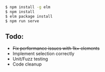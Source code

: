 ```sh
$ npm install -g elm
$ npm install
$ elm package install
$ npm run serve
```


## Todo:
- ~~Fix performance issues with 1k+ elements~~
- Implement selection correctly
- Unit/Fuzz testing
- Code cleanup
